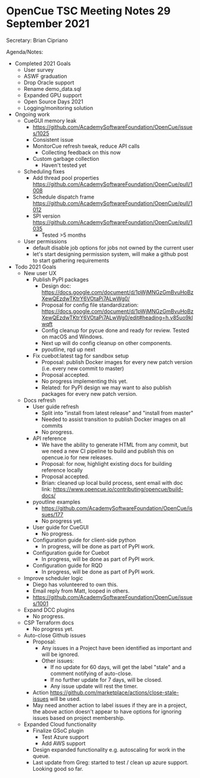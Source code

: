 # OpenCue TSC Meeting Notes 29 September 2021

Secretary: Brian Cipriano

Agenda/Notes:

* Completed 2021 Goals
    * User survey
    * ASWF graduation
    * Drop Oracle support
    * Rename demo_data.sql
    * Expanded GPU support
    * Open Source Days 2021
    * Logging/monitoring solution
* Ongoing work
    * CueGUI memory leak
        * https://github.com/AcademySoftwareFoundation/OpenCue/issues/1025
        * Consistent issue
        * MonitorCue refresh tweak, reduce API calls
            * Collecting feedback on this now
        * Custom garbage collection
            * Haven't tested yet
    * Scheduling fixes
        * Add thread pool properties  https://github.com/AcademySoftwareFoundation/OpenCue/pull/1008
        * Schedule dispatch frame https://github.com/AcademySoftwareFoundation/OpenCue/pull/1012
        * SPI version https://github.com/AcademySoftwareFoundation/OpenCue/pull/1035
            * Tested >5 months
    * User permissions
        * default disable job options for jobs not owned by the current user
        * let's start designing permission system, will make a github post to start gathering
          requirements
* Todo 2021 Goals
    * New user UX
        * Publish PyPI packages
            * Design
              doc: https://docs.google.com/document/d/1pWjMNGzGmBvuHoBzXewQEzdwTKtrY6VOtaPi7ALwWg0/
            * Proposal for config file
              standardization: https://docs.google.com/document/d/1pWjMNGzGmBvuHoBzXewQEzdwTKtrY6VOtaPi7ALwWg0/edit#heading=h.v85uo9klwqft
            * Config cleanup for pycue done and ready for review. Tested on macOS and Windows.
            * Next up will do config cleanup on other components.
            * pyoutline, rqd up next
        * Fix cuebot:latest tag for sandbox setup
            * Proposal: publish Docker images for every new patch version (i.e. every new commit to
              master)
            * Proposal accepted.
            * No progress implementing this yet.
            * Related: for PyPI design we may want to also publish packages for every new patch
              version.
    * Docs refresh
        * User guide refresh
            * Split into "install from latest release" and "install from master"
            * Needed to assist transition to publish Docker images on all commits
            * No progress.
        * API reference
            * We have the ability to generate HTML from any commit, but we need a new CI pipeline to
              build and publish this on opencue.io for new releases.
            * Proposal: for now, highlight existing docs for building reference locally
            * Proposal accepted.
            * Brian: cleaned up local build process, sent email with doc
              link: https://www.opencue.io/contributing/opencue/build-docs/
        * pyoutline examples
            * https://github.com/AcademySoftwareFoundation/OpenCue/issues/177
            * No progress yet.
        * User guide for CueGUI
            * No progress.
        * Configuration guide for client-side python
            * In progress, will be done as part of PyPI work.
        * Configuration guide for Cuebot
            * In progress, will be done as part of PyPI work.
        * Configuration guide for RQD
            * In progress, will be done as part of PyPI work.
    * Improve scheduler logic
        * Diego has volunteered to own this.
        * Email reply from Matt, looped in others.
        * https://github.com/AcademySoftwareFoundation/OpenCue/issues/1001
    * Expand DCC plugins
        * No progress.
    * CSP Terraform docs
        * No progress yet.
    * Auto-close Github issues
        * Proposal:
            * Any issues in a Project have been identified as important and will be ignored.
            * Other issues:
                * If no update for 60 days, will get the label "stale" and a comment notifying of
                  auto-close.
                * If no further update for 7 days, will be closed.
                * Any issue update will rest the timer.
        * Action https://github.com/marketplace/actions/close-stale-issues will be used.
        * May need another action to label issues if they are in a project, the above action doesn't
          appear to have options for ignoring issues based on project membership.
    * Expanded Cloud functionality
        * Finalize GSoC plugin
            * Test Azure support
            * Add AWS support
        * Design expanded functionality e.g. autoscaling for work in the queue.
        * Last update from Greg: started to test / clean up azure support. Looking good so far.
